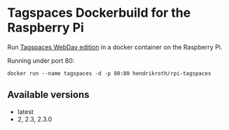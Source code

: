 # Tagspaces Dockerbuild for the Raspberry Pi

Run [Tagspaces WebDav edition](https://www.tagspaces.org/blog/webdav-edition/) in a docker container on the Raspberry Pi.

Running under port 80:
```
docker run --name tagspaces -d -p 80:80 hendrikroth/rpi-tagspaces
```

## Available versions

- latest
- 2, 2.3, 2.3.0
